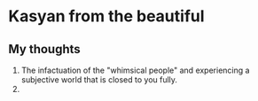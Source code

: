 # Kasyan from the beautiful

## My thoughts
1. The infactuation of the "whimsical people" and experiencing a subjective world that is closed to you fully.
2.  


